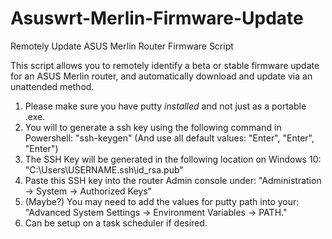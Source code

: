 # Asuswrt-Merlin-Firmware-Update
Remotely Update ASUS Merlin Router Firmware Script

This script allows you to remotely identify a beta or stable firmware update for an ASUS Merlin router, and automatically download and update via an unattended method.

1. Please make sure you have putty *installed* and not just as a portable .exe.
2. You will to generate a ssh key using the following command in Powershell: "ssh-keygen" (And use all default values: "Enter", "Enter", "Enter")
3. The SSH Key will be generated in the following location on Windows 10: "C:\Users\USERNAME\.ssh\id_rsa.pub"
4. Paste this SSH key into the router Admin console under: "Administration -> System -> Authorized Keys"
5. (Maybe?) You may need to add the values for putty path into your: "Advanced System Settings -> Environment Variables -> PATH."
6. Can be setup on a task scheduler if desired.
